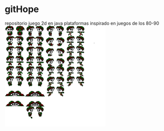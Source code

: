 # gitHope
repositorio juego 2d en java
plataformas
inspirado en juegos de los 80-90
<img src="https://github.com/1raziel1/gitHope/blob/master/Hope/recursos/imagenes/hojasPersonajes/1.png">
